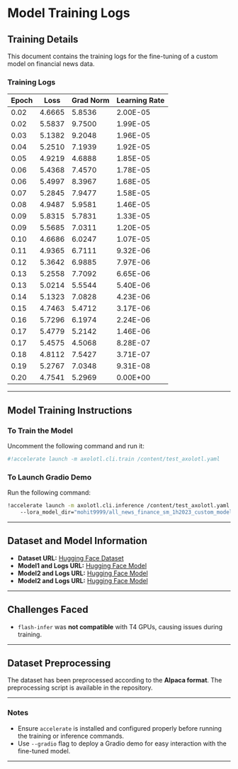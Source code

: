 # Model Training Logs

## Training Details
This document contains the training logs for the fine-tuning of a custom model on financial news data.

### Training Logs
| Epoch | Loss  | Grad Norm | Learning Rate |
|-------|-------|------------|---------------|
| 0.02  | 4.6665 | 5.8536      | 2.00E-05      |
| 0.02  | 5.5837 | 9.7500      | 1.99E-05      |
| 0.03  | 5.1382 | 9.2048      | 1.96E-05      |
| 0.04  | 5.2510 | 7.1939      | 1.92E-05      |
| 0.05  | 4.9219 | 4.6888      | 1.85E-05      |
| 0.06  | 5.4368 | 7.4570      | 1.78E-05      |
| 0.06  | 5.4997 | 8.3967      | 1.68E-05      |
| 0.07  | 5.2845 | 7.9477      | 1.58E-05      |
| 0.08  | 4.9487 | 5.9581      | 1.46E-05      |
| 0.09  | 5.8315 | 5.7831      | 1.33E-05      |
| 0.09  | 5.5685 | 7.0311      | 1.20E-05      |
| 0.10  | 4.6686 | 6.0247      | 1.07E-05      |
| 0.11  | 4.9365 | 6.7111      | 9.32E-06      |
| 0.12  | 5.3642 | 6.9885      | 7.97E-06      |
| 0.13  | 5.2558 | 7.7092      | 6.65E-06      |
| 0.13  | 5.0214 | 5.5544      | 5.40E-06      |
| 0.14  | 5.1323 | 7.0828      | 4.23E-06      |
| 0.15  | 4.7463 | 5.4712      | 3.17E-06      |
| 0.16  | 5.7296 | 6.1974      | 2.24E-06      |
| 0.17  | 5.4779 | 5.2142      | 1.46E-06      |
| 0.17  | 5.4575 | 4.5068      | 8.28E-07      |
| 0.18  | 4.8112 | 7.5427      | 3.71E-07      |
| 0.19  | 5.2767 | 7.0348      | 9.31E-08      |
| 0.20  | 4.7541 | 5.2969      | 0.00E+00      |

---

## Model Training Instructions
### To Train the Model
Uncomment the following command and run it:
```bash
#!accelerate launch -m axolotl.cli.train /content/test_axolotl.yaml
```

### To Launch Gradio Demo
Run the following command:
```bash
!accelerate launch -m axolotl.cli.inference /content/test_axolotl.yaml \ 
    --lora_model_dir="mohit9999/all_news_finance_sm_1h2023_custom_model" --gradio
```

---

## Dataset and Model Information
- **Dataset URL:** [Hugging Face Dataset](https://huggingface.co/mohit9999/all_news_finance_sm_1h2023_custom)
- **Model1 and Logs URL:** [Hugging Face Model](https://huggingface.co/mohit9999/all_news_finance_sm_1h2023_custom_model)
- **Model2 and Logs URL:** [Hugging Face Model](https://huggingface.co/mohit9999/all_news_finance_sm_1h2023_custom_model_2)
- **Model2 and Logs URL:** [Hugging Face Model](https://huggingface.co/mohit9999/all_news_finance_sm_1h2023_custom_model_3)

---

## Challenges Faced
- `flash-infer` was **not compatible** with T4 GPUs, causing issues during training.

---

## Dataset Preprocessing
The dataset has been preprocessed according to the **Alpaca format**. The preprocessing script is available in the repository.

---

### Notes
- Ensure `accelerate` is installed and configured properly before running the training or inference commands.
- Use `--gradio` flag to deploy a Gradio demo for easy interaction with the fine-tuned model.

---
